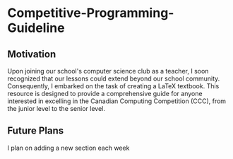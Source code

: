 # Competitive-Programming-Guideline
## Motivation
Upon joining our school's computer science club as a teacher, I soon recognized that our lessons could extend beyond our school community. Consequently, I embarked on the task of creating a LaTeX textbook. This resource is designed to provide a comprehensive guide for anyone interested in excelling in the Canadian Computing Competition (CCC), from the junior level to the senior level.

## Future Plans
I plan on adding a new section each week